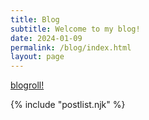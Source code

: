 ```yaml
---
title: Blog
subtitle: Welcome to my blog!
date: 2024-01-09
permalink: /blog/index.html
layout: page
---
```


[blogroll!](/blog/roll)

{% include "postlist.njk" %}
